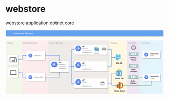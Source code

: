 # webstore
webstore application dotnet core

![Alt text](Webstore%20Architecture.png?raw=true "Optional Title")
